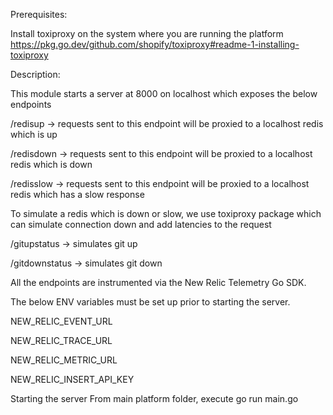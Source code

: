 Prerequisites:

Install toxiproxy on the system where you are running the platform
https://pkg.go.dev/github.com/shopify/toxiproxy#readme-1-installing-toxiproxy

Description:

This module starts a server at 8000 on localhost which exposes the below endpoints

/redisup -> requests sent to this endpoint will be proxied to a localhost redis which is up

/redisdown -> requests sent to this endpoint will be proxied to a localhost redis which is down

/redisslow -> requests sent to this endpoint will be proxied to a localhost redis which has a slow response


To simulate a redis which is down or slow, we use toxiproxy package which can simulate connection down and add latencies to the request

/gitupstatus -> simulates git up

/gitdownstatus -> simulates git down

All the endpoints are instrumented via the New Relic Telemetry Go SDK.

The below ENV variables must be set up prior to starting the server.

NEW_RELIC_EVENT_URL

NEW_RELIC_TRACE_URL

NEW_RELIC_METRIC_URL

NEW_RELIC_INSERT_API_KEY

Starting the server
From main platform folder, execute go run main.go
